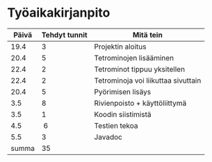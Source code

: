 # Työaikakirjanpito

Päivä | Tehdyt tunnit | Mitä tein
----- | ----- | ------------------------------
19.4 | 3 | Projektin aloitus
20.4 | 5 | Tetrominojen lisääminen
22.4 | 2 | Tetrominot tippuu yksitellen
22.4 | 2 | Tetrominoja voi liikuttaa sivuttain
20.4 | 5 | Pyörimisen lisäys
3.5 | 8 | Rivienpoisto + käyttöliittymä
3.5 | 1 | Koodin siistimistä 
4.5 | 6 | Testien tekoa
5.5 | 3 | Javadoc
summa | 35
